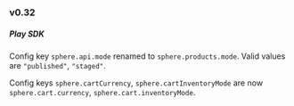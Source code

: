 ### v0.32

##### Play SDK
Config key  `sphere.api.mode` renamed to `sphere.products.mode`. Valid values are `"published"`, `"staged"`.

Config keys `sphere.cartCurrency`, `sphere.cartInventoryMode` are now `sphere.cart.currency`, `sphere.cart.inventoryMode`.